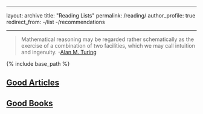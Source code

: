 ---
layout: archive
title: "Reading Lists"
permalink: /reading/
author_profile: true
redirect_from:
  -/list
  -/recommendations
 
 ---

> Mathematical reasoning may be regarded rather schematically as the exercise of a combination of two facilities, which we may call intuition and ingenuity. 
> -[Alan M. Turing](https://en.wikiquote.org/wiki/Alan_Turing)

{% include base_path %}

## [Good Articles](https://gkorpal.github.io/article-list/)

## [Good Books](https://gkorpal.github.io/book-list/)
